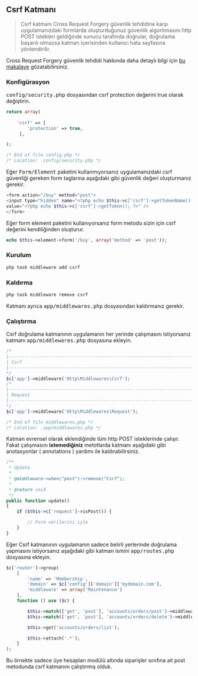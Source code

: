 
## Csrf Katmanı

> Csrf katmanı Cross Request Forgery güvenlik tehdidine karşı uygulamanızdaki formlarda oluşturduğunuz güvenlik algoritmasını http POST istekleri geldiğinde sunucu tarafında doğrular, doğrulama başarılı olmazsa katman içerisinden kullanıcı hata sayfasına yönlendirilir.

Cross Request Forgery güvenlik tehdidi hakkında daha detaylı bilgi için <a href="http://shiflett.org/articles/cross-site-request-forgeries">bu makalaye</a> gözatabilirsiniz.

### Konfigürasyon

<kbd>config/security.php</kbd> dosyasından csrf protection değerini true olarak değiştirin.

```php
return array(
            
    'csrf' => [                      
        'protection' => true,
     ],                                 

);

/* End of file config.php */
/* Location: .config/security.php */

```

Eğer <kbd>Form/Element</kbd> paketini kullanmıyorsanız uygulamanızdaki csrf güvenliği gereken form taglarına aşağıdaki gibi güvenlik değeri oluşturmanız gerekir.

```php
<form action="/buy" method="post">
<input type="hidden" name="<?php echo $this->c['csrf']->getTokenName() ?>" 
value="<?php echo $this->c['csrf']->getToken(); ?>" />
</form>
``` 

Eğer form element paketini kullanıyorsanız form metodu sizin için csrf değerini kendiliğinden oluşturur.


```php
echo $this->element->form('/buy', array('method' => 'post'));
```

### Kurulum

```php
php task middleware add csrf
```

### Kaldırma

```php
php task middleware remove csrf
```

Katmanı ayrıca <kbd>app/middlewares.php</kbd> dosyasından kaldırmanız gerekir.

### Çalıştırma

Csrf doğrulama katmanının uygulamanın her yerinde çalışmasını istiyorsanız katmanı <kbd>app/middlewares.php</kbd> dosyasına ekleyin.

```php
/*
|--------------------------------------------------------------------------
| Csrf
|--------------------------------------------------------------------------
*/
$c['app']->middleware('Http\Middlewares\Csrf');
/*
|--------------------------------------------------------------------------
| Request
|--------------------------------------------------------------------------
*/
$c['app']->middleware('Http\Middlewares\Request');

/* End of file middlewares.php */
/* Location: .app/middlewares.php */
```

Katman evrensel olarak eklendiğinde tüm http POST isteklerinde çalışır. Fakat çalışmasını <b>istemediğiniz</b> metotlarda katmanı aşağıdaki gibi anotasyonlar ( annotations ) yardımı ile kaldırabilirsiniz.

```php
/**
 * Update
 *
 * @middleware->when("post")->remove("Csrf");
 * 
 * @return void
 */
public function update()
{
    if ($this->c['request']->isPost()) {

        // Form verilerini işle
    }
}
```

Eğer Csrf katmanının uygulamanın sadece belirli yerlerinde doğrulama yapmasını istiyorsanız aşağıdaki gibi katman ismini <kbd>app/routes.php</kbd> dosyasına ekleyin.

```php
$c['router']->group(
    [
        'name' => 'Membership', 
        'domain' => $c['config']['domain']['mydomain.com'], 
        'middleware' => array('Maintenance')
    ],
    function () use ($c) {

        $this->match(['get', 'post'], 'accounts/orders/post')->middleware("Csrf");
        $this->match(['get', 'post'], 'accounts/orders/delete')->middleware("Csrf");

        $this->get('accounts/orders/list');

        $this->attach('.*');
    }
);
```

Bu örnekte sadece üye hesapları modülü altında siparişler sınıfına ait post metodunda csrf katmanını çalıştırmış olduk.